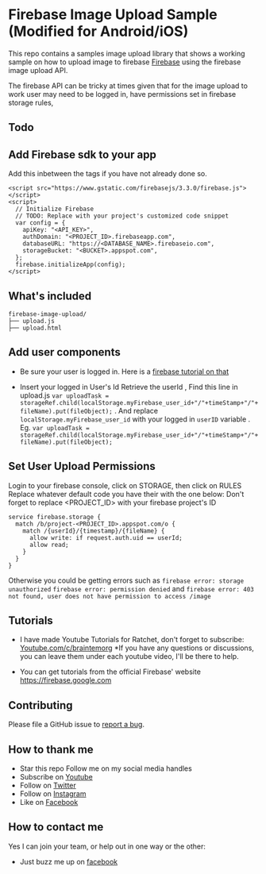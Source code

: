 # Firebase Image Upload Sample (Modified for Android/iOS)

This repo contains a samples image upload library that shows a working sample on how to upload image to firebase [Firebase](https://www.firebase.com/) using the firebase image upload API.

The firebase API can be tricky at times given that for the image upload to work user may need to be logged in, have permissions set in firebase storage rules, 

## Todo

## Add Firebase sdk to your app  

Add this inbetween the <head> </head> tags if you have not already done so.

```
<script src="https://www.gstatic.com/firebasejs/3.3.0/firebase.js"></script>
<script>
  // Initialize Firebase
  // TODO: Replace with your project's customized code snippet
  var config = {
    apiKey: "<API_KEY>",
    authDomain: "<PROJECT_ID>.firebaseapp.com",
    databaseURL: "https://<DATABASE_NAME>.firebaseio.com",
    storageBucket: "<BUCKET>.appspot.com",
  };
  firebase.initializeApp(config);
</script>
```

## What's included
```
firebase-image-upload/
├── upload.js
├── upload.html
```

## Add user components

* Be sure your user is logged in. Here is a [firebase tutorial on that](https://firebase.google.com/docs/auth/web/manage-users)

* Insert your logged in User's Id
Retrieve the userId , Find this line in upload.js 
`var uploadTask = storageRef.child(localStorage.myFirebase_user_id+"/"+timeStamp+"/"+ fileName).put(fileObject);`
.
And replace ```localStorage.myFirebase_user_id``` with your logged in `userID` variable
.
Eg. 
`var uploadTask = storageRef.child(localStorage.myFirebase_user_id+"/"+timeStamp+"/"+ fileName).put(fileObject);`

## Set User Upload Permissions
Login to your firebase console, click on STORAGE, then click on RULES
Replace whatever default code you have their with the one below:
Don't forget to replace <PROJECT_ID> with your firebase project's ID

```
service firebase.storage {
  match /b/project-<PROJECT_ID>.appspot.com/o {
    match /{userId}/{timestamp}/{fileName} {
      allow write: if request.auth.uid == userId;
      allow read;
    }
  }
}
```
Otherwise you could be getting errors such as 
`firebase error: storage unauthorized` 
`firebase error: permission denied` and
`firebase error: 403 not found, user does not have permission to access /image`

## Tutorials
* I have made Youtube Tutorials for Ratchet, don't forget to subscribe: [Youtube.com/c/braintemorg](https://www.youtube.com/playlist?list=PLnBvgoOXZNCPr4Qlf2bkKR4VKdHGv0VSM)
*If you have any questions or discussions, you can leave them under each youtube video, I'll be there to help.

* You can get tutorials from the official Firebase' website https://firebase.google.com

## Contributing

Please file a GitHub issue to [report a bug](https://github.com/daveozoalor/firebase-image-upload/issues).


## How to thank me
* Star this repo
Follow me on my social media handles
* Subscribe on [Youtube](http://youtube.com/c/braintemorg)
* Follow on [Twitter](http://twitter.com/braintem)
* Follow on [Instagram](http://instagram.com/daveozoalor)
* Like on [Facebook](http://fb.com/braintem)

## How to contact me
Yes I can join your team, or help out in one way or the other: 
* Just buzz me up on [facebook](http://facebook.com/daveozoalor)
